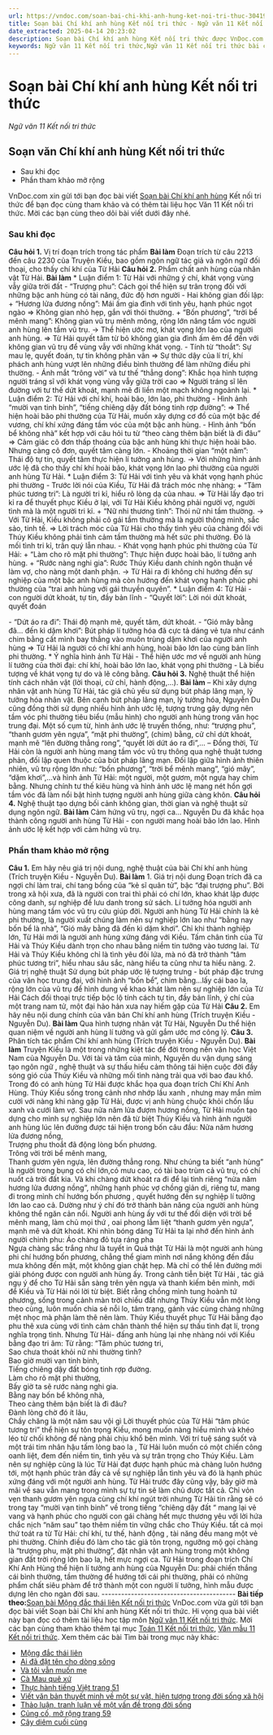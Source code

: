 ```yaml
---
url: https://vndoc.com/soan-bai-chi-khi-anh-hung-ket-noi-tri-thuc-304199
title: Soạn bài Chí khí anh hùng Kết nối tri thức - Ngữ văn 11 Kết nối tri thức - VnDoc.com
date_extracted: 2025-04-14 20:23:02
description: Soạn bài Chí khí anh hùng Kết nối tri thức được VnDoc.com sưu tầm và xin gửi tới bạn đọc cùng tham khảo nhé.
keywords: Ngữ văn 11 Kết nối tri thức,Ngữ văn 11 Kết nối tri thức bài chí khí anh hùng,Soạn văn 11 Kết nối tri thức,văn 11 kết nối tri thức,soạn văn 11 kết nối tri thức với cuộc sống,ngữ văn 11 kết nối,Soạn bài Chí khí anh hùng Kết nối tri thức,Soạn bài Chí khí anh hùng,Soạn văn Chí khí anh hùng,chí khí anh hùng
---
```


# Soạn bài Chí khí anh hùng Kết nối tri thức
 _Ngữ văn 11 Kết nối tri thức_
## Soạn văn Chí khí anh hùng Kết nối tri thức
  * Sau khi đọc
  * Phần tham khảo mở rộng

VnDoc.com xin gửi tới bạn đọc bài viết [Soạn bài Chí khí anh hùng](<https://vndoc.com/soan-bai-chi-khi-anh-hung-ket-noi-tri-thuc-304199>) Kết nối tri thức để bạn đọc cùng tham khảo và có thêm tài liệu học Văn 11 Kết nối tri thức. Mời các bạn cùng theo dõi bài viết dưới đây nhé.
### Sau khi đọc
**Câu hỏi 1.** Vị trí đoạn trích trong tác phẩm
**Bài làm**
Đoạn trích từ câu 2213 đến câu 2230 của Truyện Kiều, bao gồm ngôn ngữ tác giả và ngôn ngữ đối thoại, cho thấy chí khí của Từ Hải
**Câu hỏi 2.** Phẩm chất anh hùng của nhân vật Từ Hải.
**Bài làm**
\* Luận điểm 1: Từ Hải với những ý chí, khát vọng vùng vẫy giữa trời đất
\- “Trượng phu”: Cách gọi thể hiện sự trân trọng đối với những bậc anh hùng có tài năng, đức độ hơn người
\- Hai không gian đối lập:
\+ “Hương lửa đương nồng”: Mái ấm gia đình với tình yêu, hạnh phúc ngọt ngào
=> Không gian nhỏ hẹp, gắn với thói thường.
\+ “Bốn phương”, “trời bể mênh mang”: Không gian vũ trụ mênh mông, rộng lớn nâng tầm vóc người anh hùng lên tầm vũ trụ.
-> Thể hiện ước mơ, khát vọng lớn lao của người anh hùng.
=> Từ Hải quyết tâm từ bỏ không gian gia đình ấm êm để đến với không gian vũ trụ để vùng vẫy với những khát vọng.
\- Tính từ “thoắt”: Sự mau lẹ, quyết đoán, tự tin không phân vân
=> Sự thức dậy của lí trí, khí phách anh hùng vượt lên những điều bình thường để làm những điều phi thường.
\- Ánh mắt “trông vời” và tư thế “thẳng dong”: Khắc họa hình tượng người tráng sĩ với khát vọng vùng vẫy giữa trời cao
=> Người tráng sĩ lên đường với tư thế dứt khoát, mạnh mẽ đi liền một mạch không ngoảnh lại.
\* Luận điểm 2: Từ Hải với chí khí, hoài bão, lớn lao, phi thường
\- Hình ảnh “mười vạn tinh binh”, “tiếng chiêng dậy đất bóng tinh rợp đường”:
=> Thể hiện hoài bão phi thường của Từ Hải, muốn xây dựng cơ đồ của một bậc đế vương, chí khí xứng đáng tầm vóc của một bậc anh hùng.
\- Hình ảnh “bốn bể không nhà” kết hợp với câu hỏi tu từ “theo càng thêm bận biết là đi đâu”
=> Cảm giác cô đơn thấp thoáng của bậc anh hùng khi thực hiện hoài bão. Nhưng càng cô đơn, quyết tâm càng lớn.
\- Khoảng thời gian “một năm”: Thái độ tự tin, quyết tâm thực hiện lí tưởng anh hùng.
-> Với những hình ảnh ước lệ đã cho thấy chí khí hoài bão, khát vọng lớn lao phi thường của người anh hùng Từ Hải.
\* Luận điểm 3: Từ Hải với tình yêu và khát vọng hạnh phúc phi thường
\- Trước lời nói của Kiều, Từ Hải đã trách móc nhẹ nhàng:
\+ “Tâm phúc tương tri”: Là người tri kỉ, hiểu rõ lòng dạ của nhau.
=> Từ Hải lấy đạo tri kỉ ra để thuyết phục Kiều ở lại, với Từ Hải Kiều không phải người vợ, người tình mà là một người tri kỉ.
\+ “Nữ nhi thương tình”: Thói nữ nhi tầm thường.
-> Với Từ Hải, Kiều không phải cô gái tầm thường mà là người thông minh, sắc sảo, tinh tế.
=> Lời trách móc của Từ Hải cho thấy tình yêu của chàng đối với Thúy Kiều không phải tình cảm tầm thường mà hết sức phi thường. Đó là mối tình tri kỉ, trân quý lẫn nhau.
\- Khát vọng hạnh phúc phi thường của Từ Hải:
\+ “Làm cho rõ mặt phi thường”: Thực hiện được hoài bão, lí tưởng anh hùng.
\+ “Rước nàng nghi gia”: Rước Thúy Kiều danh chính ngôn thuận về làm vợ, cho nàng một danh phận.
-> Từ Hải ra đi không chỉ hướng đến sự nghiệp của một bậc anh hùng mà còn hướng đến khát vọng hạnh phúc phi thường của “trai anh hùng với gái thuyền quyên”.
\* Luận điểm 4: Từ Hải - con người dứt khoát, tự tin, đầy bản lĩnh
\- “Quyết lời”: Lời nói dứt khoát, quyết đoán
  
\- “Dứt áo ra đi”: Thái độ mạnh mẽ, quyết tâm, dứt khoát.
\- “Gió mây bằng đã... đến kì dặm khơi”: Bút pháp lí tưởng hóa đã cực tả dáng vẻ tựa như cánh chim bằng cất mình bay thẳng vào muôn trùng dặm khơi của người anh hùng
=> Từ Hải là người có chí khí anh hùng, hoài bão lớn lao cùng bản lĩnh phi thường.
\* Ý nghĩa hình ảnh Từ Hải
\- Thể hiện ước mơ về người anh hùng lí tưởng của thời đại: chí khí, hoài bão lớn lao, khát vọng phi thường
\- Là biểu tượng về khát vọng tự do và lẽ công bằng.
**Câu hỏi 3.** Nghệ thuật thể hiện tính cách nhân vật \(lời thoại, cử chỉ, hành động,...\).
**Bài làm**
– Khi xây dựng nhân vật anh hùng Từ Hải, tác giả chủ yếu sử dụng bút pháp lãng mạn, lý tưởng hóa nhân vật. Bên cạnh bút pháp lãng mạn, lý tưởng hóa, Nguyễn Du cũng đồng thời sử dụng nhiều hình ảnh ước lệ, tượng trưng gây dựng nên tầm vóc phi thường tiêu biểu \(mẫu hình\) cho người anh hùng trong văn học trung đại. Một số cụm từ, hình ảnh ước lệ truyền thống, như: “trượng phu”, “thanh gươm yên ngựa”, “mặt phi thường”, \(chim\) bằng, cử chỉ dứt khoát, mạnh mẽ “lên đường thẳng rong”, “quyết lời dứt áo ra đi”,…
– Đồng thời, Từ Hải còn là người anh hùng mang tầm vóc vũ trụ thông qua nghệ thuật tương phản, đối lập quen thuộc của bút pháp lãng mạn. Đối lập giữa hình ảnh thiên nhiên, vũ trụ rộng lớn như: “bốn phương”, “trời bể mênh mang”, “gió mây”, “dặm khơi”,…và hình ảnh Từ Hải: một người, một gươm, một ngựa hay chim bằng. Nhưng chính tư thế kiêu hùng và hình ảnh ước lệ mang nét hồn gợi tầm vóc đã làm nổi bật hình tượng người anh hùng giữa càng khôn.
**Câu hỏi 4.** Nghệ thuật tạo dựng bối cảnh không gian, thời gian và nghệ thuật sử dụng ngôn ngữ.
**Bài làm**
Cảm hứng vũ trụ, ngợi ca… Nguyễn Du đã khắc họa thành công người anh hùng Từ Hải - con người mang hoài bão lớn lao. Hình ảnh ước lệ kết hợp với cảm hứng vũ trụ.
### Phần tham khảo mở rộng
**Câu 1.** Em hãy nêu giá trị nội dung, nghệ thuật của bài Chí khí anh hùng \(Trích truyện Kiều - Nguyễn Du\).
**Bài làm**
1\. Giá trị nội dung
Đoạn trích đã ca ngợi chí làm trai, chí tang bồng của “kẻ sĩ quân tử”, bậc “đại trượng phu”. Bởi trong xã hội xưa, đã là người con trai thì phải có chí lớn, khao khát lập được công danh, sự nghiệp để lưu danh trong sử sách.
Lí tưởng hóa người anh hùng mang tầm vóc vũ trụ cứu giúp đời. Người anh hùng Từ Hải chính là kẻ phi thường, là người xuất chúng làm nên sự nghiệp lớn lao như “bằng nay bốn bể là nhà”, “Gió mây bằng đã đến kì dặm khơi”. Chỉ khi thành nghiệp lớn, Từ Hải mới là người anh hùng xứng đáng với Kiều.
Tấm chân tình của Từ Hải và Thúy Kiều dành trọn cho nhau bằng niềm tin tưởng vào tương lai. Từ Hải và Thúy Kiều không chỉ là tình yêu đôi lứa, mà nó đã trở thành “tâm phúc tương tri”, hiểu nhau sâu sắc, nàng hiểu ta cũng như ta hiểu nàng.
2\. Giá trị nghệ thuật
Sử dụng bút pháp ước lệ tượng trưng - bút pháp đặc trưng của văn học trung đại, với hình ảnh “bốn bể”, chim bằng...lấy cái bao la, rộng lớn của vũ trụ để hình dung về khao khát làm nên sự nghiệp lớn của Từ Hải
Cách đối thoại trực tiếp bộc lộ tính cách tự tin, đầy bản lĩnh, ý chí của một trang nam tử, một đại hảo hản xưa nay hiếm gặp của Từ Hải
**Câu 2.** Em hãy nêu nội dung chính của văn bản Chí khí anh hùng \(Trích truyện Kiều - Nguyễn Du\).
**Bài làm**
Qua hình tượng nhân vật Từ Hải, Nguyễn Du thể hiện quan niệm về người anh hùng lí tưởng và gửi gắm ước mơ công lý.
**Câu 3.** Phân tích tác phẩm Chí khí anh hùng \(Trích truyện Kiều - Nguyễn Du\).
**Bài làm**
Truyện Kiều là một trong những kiệt tác để đời trong nền văn học Việt Nam của Nguyễn Du. Với tài và tâm của mình, Nguyễn du vận dụng sáng tạo ngôn ngữ , nghệ thuật và sự thấu hiểu cảm thông tái hiện cuộc đời đầy sóng gió của Thúy Kiều và những mối tình nàng trải qua với bao đau khổ. Trong đó có anh hùng Từ Hải được khắc họa qua đoạn trích Chí Khí Anh Hùng.
Thúy Kiều sống trong cảnh nhơ nhớp lầu xanh , nhưng may mắn mỉm cười với nàng khi nàng gặp Từ Hải, được vị anh hùng chuộc khỏi chốn lầu xanh và cưới làm vợ. Sau nửa năm lửa đượm hương nồng, Từ Hải muốn tạo dựng cho mình sự nghiệp lớn nên đã từ biệt Thúy Kiều và hình ảnh người anh hùng lúc lên đường được tái hiện trong bốn câu đầu:
Nửa năm hương lửa đương nồng,  
Trượng phu thoắt đã động lòng bốn phương.  
Trông vời trời bể mênh mang,  
Thanh gươm yên ngựa, lên đường thẳng rong.
Như chúng ta biết “anh hùng” là người trong bụng có chí lớn,có mưu cao, có tài bao trùm cả vũ trụ, có chí nuốt cả trời đất kia. Và khi chàng dứt khoát ra đi để lại tình riêng “nửa năm hương lửa đương nồng”, những hạnh phúc vợ chồng giản dị, riêng tư, mang đi trong mình chí hướng bốn phương , quyết hướng đến sự nghiệp lí tưởng lớn lao cao cả. Dường như ý chí đó trở thành bản năng của người anh hùng không thể ngăn cản nổi. Người anh hùng ấy với tư thế đối diện với trời bể mênh mang, làm chủ mọi thứ , oai phong lẫm liệt “thanh gươm yên ngựa”, mạnh mẽ và dứt khoát. Khi nhìn bóng dáng Từ Hải ta lại nhớ đến hình ảnh người chinh phu:
Áo chàng đỏ tựa ráng pha  
Ngựa chàng sắc trắng như là tuyết in
Quả thật Từ Hải là một người anh hùng phi chí hướng bốn phương, chẳng thể giam mình nơi nắng không đến đầu mưa không đến mặt, một không gian chật hẹp. Mà chỉ có thể lên đường mới giải phóng được con người anh hùng ấy.
Trong cảnh tiễn biệt Từ Hải , tác giả ngụ ý để cho Từ Hải sẵn sàng trên yên ngựa và thanh kiếm bên mình, mới để Kiều và Từ Hải nói lời từ biệt. Biết rằng chồng mình tung hoành tứ phương, sống trong cảnh màn trời chiếu đất nhưng Thúy Kiều vẫn một lòng theo cùng, luôn muốn chia sẻ nỗi lo, tâm trạng, gánh vác cùng chàng những mệt nhọc mà phận làm thê nên làm. Thúy Kiều thuyết phục Từ Hải bằng đạo phu thê xưa cùng với tình cảm chân thành thể hiện sự thấu tình đạt lí, trong nghĩa trọng tình. Nhưng Từ Hải- đấng anh hùng lại nhẹ nhàng nói với Kiều bằng đạo tri âm:
Từ rằng: “Tâm phúc tương tri,  
Sao chưa thoát khỏi nữ nhi thường tình?  
Bao giờ mười vạn tinh binh,  
Tiếng chiêng dậy đất bóng tinh rợp đường.  
Làm cho rõ mặt phi thường,  
Bấy giờ ta sẽ rước nàng nghi gia.  
Bằng nay bốn bể không nhà,  
Theo càng thêm bận biết là đi đâu?  
Đành lòng chờ đó ít lâu,  
Chầy chăng là một năm sau vội gì
Lời thuyết phúc của Từ Hải “tâm phúc tương tri” thể hiện sự tôn trọng Kiều, mong muốn nàng hiểu mình và khéo léo từ chối không để nàng phải chịu khổ bên mình. Với trí tuệ sáng suốt và một trái tim nhân hậu tấm lòng bao la , Từ Hải luôn muốn có một chiến công oanh liệt, đem đến niềm tin, tình yêu và sự trân trọng cho Thúy Kiều. Làm nên sự nghiệp cũng là lúc Từ Hải đạt được hạnh phúc mà chàng luôn hướng tới, một hạnh phúc tràn đầy cả về sự nghiệp lẫn tình yêu và đó là hạnh phúc xứng đáng với một người anh hùng.
Từ Hải trước đây cũng vậy, bây giờ mà mãi về sau vẫn mang trong mình sự tự tin sẽ làm chủ được tất cả. Chỉ vỏn vẹn thanh gươm yên ngựa cùng chí khí ngút trời nhưng Từ Hải tin rằng sẽ có trong tay “mười vạn tinh binh” về trong tiếng “chiêng dậy đất “ mang lại vẻ vang và hạnh phúc cho người con gái chàng hết mực thương yêu với lời hứa chắc nịch “năm sau” tạo thêm niềm tin vững chắc cho Thúy Kiều. tất cả mọi thứ toát ra từ Từ Hải: chí khí, tư thế, hành động , tài năng đều mang một vẻ phi thường. Chính điều đó làm cho tác giả tôn trọng, ngưỡng mộ gọi chàng là “trượng phu, mặt phi thường”, đặt nhân vật anh hùng trong một không gian đất trời rộng lớn bao la, hết mực ngợi ca.
Từ Hải trong đoạn trích Chí Khí Anh Hùng thể hiện lí tưởng anh hùng của Nguyễn Du: phải chiến thắng cái bình thường, tầm thường để hướng tới cái phi thường, phải có những phẩm chất siêu phàm để trở thành một con người lí tưởng, hình mẫu được dựng lên cho ngàn đời sau.
\-----------------------------------------
**Bài tiếp theo:**[Soạn bài Mộng đắc thái liên Kết nối tri thức](<https://vndoc.com/soan-bai-mong-dac-thai-lien-ket-noi-tri-thuc-304203>)
VnDoc.com vừa gửi tới bạn đọc bài viết Soạn bài Chí khí anh hùng Kết nối tri thức. Hi vọng qua bài viết này bạn đọc có thêm tài liệu học tập môn [Ngữ văn 11 Kết nối tri thức](<https://vndoc.com/ngu-van-11-ket-noi-tri-thuc>). Mời các bạn cùng tham khảo thêm tại mục [Toán 11 Kết nối tri thức](<https://vndoc.com/toan-11-ket-noi-tri-thuc>), [Văn mẫu 11 Kết nối tri thức](<https://vndoc.com/van-mau-lop11>).
Xem thêm các bài Tìm bài trong mục này khác:
  * [Mộng đắc thái liên](</soan-bai-mong-dac-thai-lien-ket-noi-tri-thuc-304203>)
  * [Ai đã đặt tên cho dòng sông](</soan-bai-ai-da-dat-ten-cho-dong-song-ket-noi-tri-thuc-304227>)
  * [Và tôi vẫn muốn mẹ](</soan-bai-va-toi-van-muon-me-ket-noi-tri-thuc-304231>)
  * [Cà Mau quê xứ](</soan-bai-ca-mau-que-xu-ket-noi-tri-thuc-304232>)
  * [Thực hành tiếng Việt trang 51](</soan-bai-thuc-hanh-tieng-viet-trang-51-ket-noi-tri-thuc-304239>)
  * [Viết văn bản thuyết minh về một sự vật, hiện tượng trong đời sống xã hội](</soan-bai-viet-van-ban-thuyet-minh-ve-mot-su-vat-hien-tuong-trong-doi-song-xa-hoi-ket-noi-tri-thuc-304243>)
  * [Thảo luận, tranh luận về một vấn đề trong đời sống](</soan-bai-thao-luan-tranh-luan-ve-mot-van-de-trong-doi-song-ket-noi-tri-thuc-304305>)
  * [Củng cố, mở rộng trang 59](</soan-bai-cung-co-mo-rong-trang-59-ket-noi-tri-thuc-304308>)
  * [Cây diêm cuối cùng](</soan-bai-cay-diem-cuoi-cung-ket-noi-tri-thuc-304309>)

